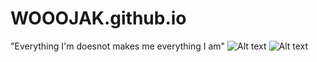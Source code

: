 # WOOOJAK.github.io
"Everything I'm doesnot makes me everything I am"
![Alt text](https://upload.wikimedia.org/wikipedia/commons/thumb/d/de/Scorpions_in_Melbourne%2C_Australia_17.10.2016.jpg/351px-Scorpions_in_Melbourne%2C_Australia_17.10.2016.jpg)
![Alt text](https://bs.uenicdn.com/blog/wp-content/uploads/2018/04/giphy.gif)
